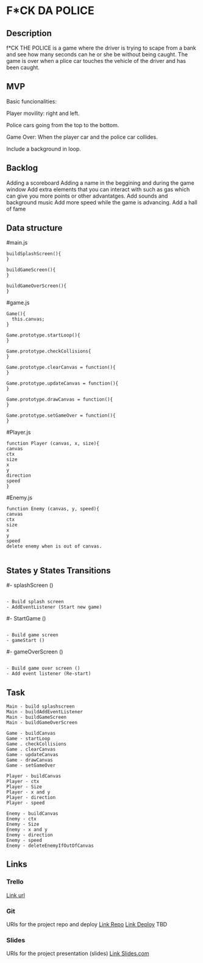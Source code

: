 # F*CK DA POLICE

## Description

f*CK THE POLICE is a game where the driver is trying to scape from a bank and see how many seconds can he or she be without being caught.
The game is over when a plice car touches the vehicle of the driver and has been caught.

## MVP 
Basic funcionalities:

Player movility: right and left.

Police cars going from the top to the bottom.

Game Over: When the player car and the police car collides.

Include a background in loop.



## Backlog

Adding a scoreboard
Adding a name in the beggining and during the game window
Add extra elements that you can interact with such as gas which can give you more points or other advantatges.
Add sounds and background music
Add more speed while the game is advancing.
Add a hall of fame


## Data structure

#main.js

``` 
buildSplashScreen(){
}

buildGameScreen(){
}

buildGameOverScreen(){
} 
```

#game.js
```
Game(){
  this.canvas;
}

Game.prototype.startLoop(){
}

Game.prototype.checkCollisions{
}

Game.prototype.clearCanvas = function(){
}

Game.prototype.updateCanvas = function(){
}

Game.prototype.drawCanvas = function(){ 
}

Game.prototype.setGameOver = function(){
}
```

#Player.js
```
function Player (canvas, x, size){
canvas
ctx 
size
x
y
direction
speed
}
```

#Enemy.js
```
function Enemy (canvas, y, speed){
canvas
ctx
size
x
y
speed
delete enemy when is out of canvas.


```



## States y States Transitions

#- splashScreen ()
  ```
  
  - Build splash screen
  - AddEventListener (Start new game)
  
  ```
  
 #- StartGame  ()
  ```
  
  - Build game screen
  - gameStart ()
  
  ```
  
  #- gameOverScreen ()
  ```
  
  - Build game over screen ()
  - Add event listener (Re-start)  
  ```
  
## Task

```
Main - build splashscreen
Main - buildAddEventListener
Main - buildGameScreen
Main - buildGameOverScreen

Game - buildCanvas
Game - startLoop
Game . checkCollisions
Game . clearCanvas
Game - updateCanvas
Game - drawCanvas
Game - setGameOver

Player - buildCanvas
Player - ctx
Player - Size
Player - x and y
Player - direction
Player - speed

Enemy - buildCanvas
Enemy - ctx
Enemy - Size
Enemy - x and y
Enemy - direction
Enemy - speed
Enemy - deleteEnemyIfOutOfCanvas
```

## Links


### Trello
[Link url](https://trello.com/b/vezEIR6z/project-1-ironhack)


### Git
URls for the project repo and deploy
[Link Repo](https://github.com/guillemtubert/project1-race)
[Link Deploy](http://github.com) TBD


### Slides
URls for the project presentation (slides)
[Link Slides.com](https://slides.com/guillemtubert/race-to-freedom)

